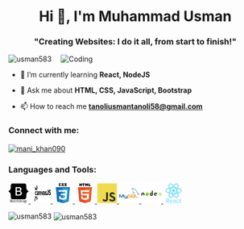 <h1 align="center">Hi 👋, I'm Muhammad Usman</h1>
<h3 align="center">"Creating Websites: I do it all, from start to finish!"</h3>
<img align="right" alt="Coding" width="400" src="https://geekflare.com/wp-content/uploads/2022/02/Software-Engineering-1-840x628.jpg">

<p align="left"> <img src="https://komarev.com/ghpvc/?username=usman583&label=Profile%20views&color=0e75b6&style=flat" alt="usman583" /> </p>

- 🌱 I’m currently learning **React, NodeJS**

- 💬 Ask me about **HTML, CSS, JavaScript, Bootstrap**

- 📫 How to reach me **tanoliusmantanoli58@gmail.com**

<h3 align="left">Connect with me:</h3>
<p align="left">
<a href="https://instagram.com/mani_khan090" target="blank"><img align="center" src="https://raw.githubusercontent.com/rahuldkjain/github-profile-readme-generator/master/src/images/icons/Social/instagram.svg" alt="mani_khan090" height="30" width="40" /></a>
</p>

<h3 align="left">Languages and Tools:</h3>
<p align="left"> <a href="https://getbootstrap.com" target="_blank" rel="noreferrer"> <img src="https://raw.githubusercontent.com/devicons/devicon/master/icons/bootstrap/bootstrap-plain-wordmark.svg" alt="bootstrap" width="40" height="40"/> </a> <a href="https://canvasjs.com" target="_blank" rel="noreferrer"> <img src="https://raw.githubusercontent.com/Hardik0307/Hardik0307/master/assets/canvasjs-charts.svg" alt="canvasjs" width="40" height="40"/> </a> <a href="https://www.w3schools.com/css/" target="_blank" rel="noreferrer"> <img src="https://raw.githubusercontent.com/devicons/devicon/master/icons/css3/css3-original-wordmark.svg" alt="css3" width="40" height="40"/> </a> <a href="https://www.w3.org/html/" target="_blank" rel="noreferrer"> <img src="https://raw.githubusercontent.com/devicons/devicon/master/icons/html5/html5-original-wordmark.svg" alt="html5" width="40" height="40"/> </a> <a href="https://developer.mozilla.org/en-US/docs/Web/JavaScript" target="_blank" rel="noreferrer"> <img src="https://raw.githubusercontent.com/devicons/devicon/master/icons/javascript/javascript-original.svg" alt="javascript" width="40" height="40"/> </a> <a href="https://www.mysql.com/" target="_blank" rel="noreferrer"> <img src="https://raw.githubusercontent.com/devicons/devicon/master/icons/mysql/mysql-original-wordmark.svg" alt="mysql" width="40" height="40"/> </a> <a href="https://nodejs.org" target="_blank" rel="noreferrer"> <img src="https://raw.githubusercontent.com/devicons/devicon/master/icons/nodejs/nodejs-original-wordmark.svg" alt="nodejs" width="40" height="40"/> </a> <a href="https://reactjs.org/" target="_blank" rel="noreferrer"> <img src="https://raw.githubusercontent.com/devicons/devicon/master/icons/react/react-original-wordmark.svg" alt="react" width="40" height="40"/> </a> </p>

<p><img align="left" src="https://github-readme-stats.vercel.app/api/top-langs?username=usman583&show_icons=true&locale=en&layout=compact" alt="usman583" /></p>

<p>&nbsp;<img align="center" src="https://github-readme-stats.vercel.app/api?username=usman583&show_icons=true&locale=en" alt="usman583" /></p>
